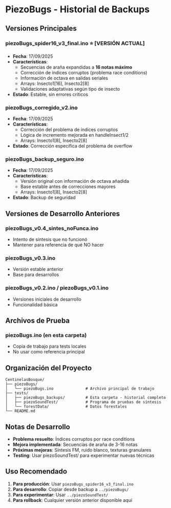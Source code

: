 # PiezoBugs - Historial de Backups

## Versiones Principales

### **piezoBugs_spider16_v3_final.ino** ⭐ **[VERSIÓN ACTUAL]**
- **Fecha**: 17/09/2025
- **Características**:
  - Secuencias de araña expandidas a **16 notas máximo**
  - Corrección de índices corruptos (problema race conditions)
  - Información de octava en salidas seriales
  - Arrays: Insecto1[16], Insecto2[8]
  - Validaciones adaptativas según tipo de insecto
- **Estado**: Estable, sin errores críticos

### **piezoBugs_corregido_v2.ino**
- **Fecha**: 17/09/2025  
- **Características**:
  - Corrección del problema de índices corruptos
  - Lógica de incremento mejorada en handleInsect1/2
  - Arrays: Insecto1[8], Insecto2[8]
- **Estado**: Corrección específica del problema de overflow

### **piezoBugs_backup_seguro.ino**
- **Fecha**: 17/09/2025
- **Características**:
  - Versión original con información de octava añadida
  - Base estable antes de correcciones mayores
  - Arrays: Insecto1[8], Insecto2[8]
- **Estado**: Backup de seguridad

## Versiones de Desarrollo Anteriores

### **piezoBugs_v0.4_sintes_noFunca.ino**
- Intento de síntesis que no funcionó
- Mantener para referencia de qué NO hacer

### **piezoBugs_v0.3.ino**
- Versión estable anterior
- Base para desarrollos

### **piezoBugs_v0.2.ino** / **piezoBugs_v0.1.ino**
- Versiones iniciales de desarrollo
- Funcionalidad básica

## Archivos de Prueba

### **piezoBugs.ino** (en esta carpeta)
- Copia de trabajo para tests locales
- No usar como referencia principal

## Organización del Proyecto

```
CentinelasBosque/
├── piezoBugs/
│   └── piezoBugs.ino              # Archivo principal de trabajo
├── tests/
│   ├── piezoBugs_backups/         # Esta carpeta - historial completo
│   ├── piezoSoundTest/            # Programa de pruebas de síntesis
│   └── forestData/                # Datos forestales
└── README.md
```

## Notas de Desarrollo

- **Problema resuelto**: Índices corruptos por race conditions
- **Mejora implementada**: Secuencias de araña de 3-16 notas
- **Próximas mejoras**: Síntesis FM, ruido blanco, texturas granulares
- **Testing**: Usar piezoSoundTest/ para experimentar nuevas técnicas

## Uso Recomendado

1. **Para producción**: Usar `piezoBugs_spider16_v3_final.ino`
2. **Para desarrollo**: Copiar desde backup a `../piezoBugs/`
3. **Para experimentar**: Usar `../piezoSoundTest/`
4. **Para rollback**: Cualquier versión anterior disponible aquí
